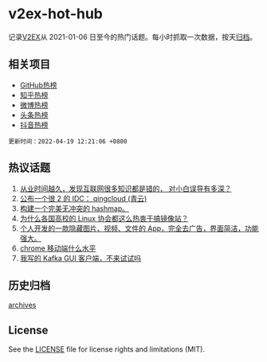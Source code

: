 # v2ex-hot-hub

 记录[V2EX](https://www.v2ex.com/)从 2021-01-06 日至今的热门话题。每小时抓取一次数据，按天[归档](archives)。
 
 ## 相关项目

- [GitHub热榜](https://github.com/snaildev/github-hot-hub)
- [知乎热榜](https://github.com/snaildev/zhihu-hot-hub)
- [微博热榜](https://github.com/snaildev/weibo-hot-hub)
- [头条热榜](https://github.com/snaildev/toutiao-hot-hub)
- [抖音热榜](https://github.com/snaildev/douyin-hot-hub)


 `更新时间：2022-04-19 12:21:06 +0800`

## 热议话题

1. [从业时间越久，发现互联网很多知识都是错的， 对小白误导有多深？](https://www.v2ex.com/t/847761)
1. [公布一个很 2 的 IDC： qingcloud (青云)](https://www.v2ex.com/t/847747)
1. [构建一个完美无冲突的 hashmap。](https://www.v2ex.com/t/847716)
1. [为什么各国高校的 Linux 协会都这么热衷于搞镜像站？](https://www.v2ex.com/t/847719)
1. [个人开发的一款隐藏图片、视频、文件的 App，完全去广告，界面简洁，功能强大。](https://www.v2ex.com/t/847643)
1. [chrome 移动端什么水平](https://www.v2ex.com/t/847667)
1. [我写的 Kafka GUI 客户端，不来试试吗](https://www.v2ex.com/t/847796)

## 历史归档

[archives](archives)

## License

See the [LICENSE](LICENSE) file for license rights and limitations (MIT).
